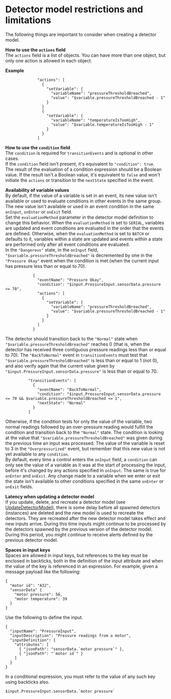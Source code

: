 # Detector model restrictions and limitations<a name="iotevents-restrictions-detector-model"></a>

The following things are important to consider when creating a detector model\.

**How to use the `actions` field**  
The `actions` field is a list of objects\. You can have more than one object, but only one action is allowed in each object\.  

**Example**  

```
              "actions": [
                {
                  "setVariable": {
                    "variableName": "pressureThresholdBreached",
                    "value": "$variable.pressureThresholdBreached - 1"
                  }
                }
                {
                  "setVariable": {
                    "variableName": "temperatureIsTooHigh",
                    "value": "$variable.temperatureIsTooHigh - 1"
                  }
                }
              ]
```

**How to use the `condition` field**  
The `condition` is required for `transitionEvents` and is optional in other cases\.  
If the `condition` field isn't present, it's equivalent to `"condition": true`\.  
The result of the evaluation of a condition expression should be a Boolean value\. If the result isn't a Boolean value, it's equivalent to `false` and won't initiate the `actions` or transition to the `nextState` specified in the event\.

**Availability of variable values**  
By default, if the value of a variable is set in an event, its new value isn't available or used to evaluate conditions in other events in the same group\. The new value isn't available or used in an event condition in the same `onInput`, `onEnter` or `onExit` field\.  
Set the `evaluationMethod` parameter in the detector model definition to change this behavior\. When the `evaluationMethod` is set to `SERIAL`, variables are updated and event conditions are evaluated in the order that the events are defined\. Otherwise, when the `evaluationMethod` is set to `BATCH` or defaults to it, variables within a state are updated and events within a state are performed only after all event conditions are evaluated\.  
In the `"Dangerous"` state, in the `onInput` field, `"$variable.pressureThresholdBreached"` is decremented by one in the `"Pressure Okay"` event when the condition is met \(when the current input has pressure less than or equal to 70\)\.  

```
            {
              "eventName": "Pressure Okay",
              "condition": "$input.PressureInput.sensorData.pressure <= 70",
              "actions": [
                {
                  "setVariable": {
                    "variableName": "pressureThresholdBreached",
                    "value": "$variable.pressureThresholdBreached - 1"
                  }
                }
              ]
            }
```
The detector should transition back to the `"Normal"` state when `"$variable.pressureThresholdBreached"` reaches 0 \(that is, when the detector has received three contiguous pressure readings less than or equal to 70\)\. The `"BackToNormal"` event in `transitionEvents` must test that `"$variable.pressureThresholdBreached"` is less than or equal to 1 \(not 0\), and also verify again that the current value given by `"$input.PressureInput.sensorData.pressure"` is less than or equal to 70\.  

```
          "transitionEvents": [
            {
              "eventName": "BackToNormal",
              "condition": "$input.PressureInput.sensorData.pressure <= 70 && $variable.pressureThresholdBreached <= 1",
              "nextState": "Normal"
            }
          ]
```
Otherwise, if the condition tests for only the value of the variable, two normal readings followed by an over\-pressure reading would fulfill the condition and transition back to the `"Normal"` state\. The condition is looking at the value that `"$variable.pressureThresholdBreached"` was given during the previous time an input was processed\. The value of the variable is reset to 3 in the `"Overpressurized"` event, but remember that this new value is not yet available to any `condition`\.  
By default, every time a control enters the `onInput` field, a `condition` can only see the value of a variable as it was at the start of processing the input, before it's changed by any actions specified in `onInput`\. The same is true for `onEnter` and `onExit`\. Any change made to a variable when we enter or exit the state isn't available to other conditions specified in the same `onEnter` or `onExit` fields\.

**Latency when updating a detector model**  
If you update, delete, and recreate a detector model \(see [UpdateDetectorModel](https://docs.aws.amazon.com/iotevents/latest/apireference/API_UpdateDetectorModel.html)\), there is some delay before all spawned detectors \(instances\) are deleted and the new model is used to recreate the detectors\. They are recreated after the new detector model takes effect and new inputs arrive\. During this time inputs might continue to be processed by the detectors spawned by the previous version of the detector model\. During this period, you might continue to receive alerts defined by the previous detector model\.

**Spaces in input keys**  
Spaces are allowed in input keys, but references to the key must be enclosed in backticks, both in the definition of the input attribute and when the value of the key is referenced in an expression\. For example, given a message payload like the following:  

```
{
  "motor id": "A32",
  "sensorData" {
    "motor pressure": 56,
    "motor temperature": 39
  }
}
```
Use the following to define the input\.  

```
{
  "inputName": "PressureInput",
  "inputDescription": "Pressure readings from a motor",
  "inputDefinition": {
    "attributes": [
      { "jsonPath": "sensorData.`motor pressure`" },
      { "jsonPath": "`motor id`" }
    ]
  }
}
```
In a conditional expression, you must refer to the value of any such key using backticks also\.  

```
$input.PressureInput.sensorData.`motor pressure`
```
